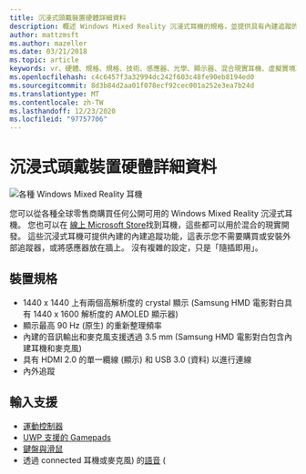 ```yaml
---
title: 沉浸式頭戴裝置硬體詳細資料
description: 概述 Windows Mixed Reality 沉浸式耳機的規格，並提供具有內建追蹤的 VR (不需要) 任何外部設定。
author: mattzmsft
ms.author: mazeller
ms.date: 03/21/2018
ms.topic: article
keywords: vr、硬體、規格、規格、技術、感應器、光學、顯示器、混合現實耳機、虛擬實境耳機、何謂虛擬實境、沉浸式耳機
ms.openlocfilehash: c4c6457f3a32994dc242f603c48fe90eb8194ed0
ms.sourcegitcommit: 8d3b84d2aa01f078ecf92cec001a252e3ea7b24d
ms.translationtype: MT
ms.contentlocale: zh-TW
ms.lasthandoff: 12/23/2020
ms.locfileid: "97757706"
---
```

# <a name="immersive-headset-hardware-details"></a>沉浸式頭戴裝置硬體詳細資料

![各種 Windows Mixed Reality 耳機](images/MR-headsets.png)

您可以從各種全球零售商購買任何公開可用的 Windows Mixed Reality 沉浸式耳機。 您也可以在 [線上 Microsoft Store](https://www.microsoft.com/store/collections/VRandMixedrealityheadsets)找到耳機，這些都可以用於混合的現實開發。 這些沉浸式耳機可提供內建的內建追蹤功能，這表示您不需要購買或安裝外部追蹤器，或將感應器放在牆上。 沒有複雜的設定，只是「隨插即用」。

## <a name="device-specifications"></a>裝置規格

* 1440 x 1440 上有兩個高解析度的 crystal 顯示 (Samsung HMD 電影對白具有 1440 x 1600 解析度的 AMOLED 顯示器) 
* 顯示最高 90 Hz (原生) 的重新整理頻率
* 內建的音訊輸出和麥克風支援透過 3.5 mm (Samsung HMD 電影對白包含內建耳機和麥克風) 
* 具有 HDMI 2.0 的單一纜線 (顯示) 和 USB 3.0 (資料) 以進行連線
* 內外追蹤

## <a name="input-support"></a>輸入支援

* [運動控制器](../design/motion-controllers.md)
* [UWP 支援的 Gamepads](hardware-accessories.md)
* [鍵盤與滑鼠](hardware-accessories.md)
* 透過 connected 耳機或麥克風) 的[語音](../design/voice-input.md) (

